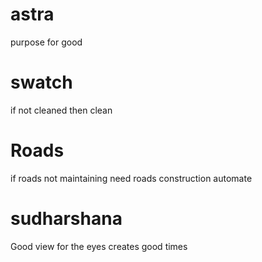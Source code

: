# astra
purpose for good 

# swatch
if not cleaned then clean

# Roads
if roads not maintaining need roads construction automate

# sudharshana
Good view for the eyes creates good times

